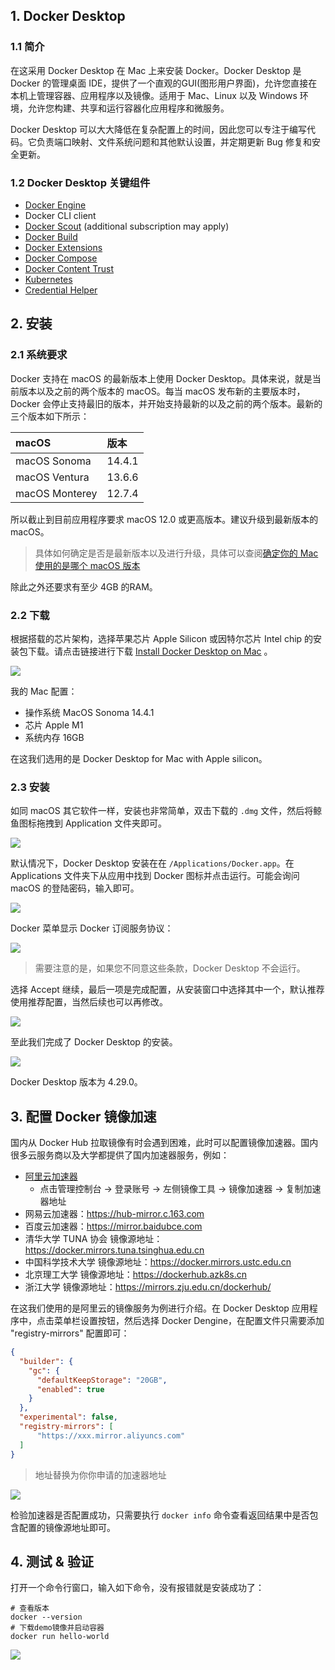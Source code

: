 ## 1. Docker Desktop
### 1.1 简介

在这采用 Docker Desktop 在 Mac 上来安装 Docker。Docker Desktop 是 Docker 的管理桌面 IDE，提供了一个直观的GUI(图形用户界面)，允许您直接在本机上管理容器、应用程序以及镜像。适用于 Mac、Linux 以及 Windows 环境，允许您构建、共享和运行容器化应用程序和微服务。

Docker Desktop 可以大大降低在复杂配置上的时间，因此您可以专注于编写代码。它负责端口映射、文件系统问题和其他默认设置，并定期更新 Bug 修复和安全更新。

### 1.2 Docker Desktop 关键组件

- [Docker Engine](https://docs.docker.com/engine/)
- Docker CLI client
- [Docker Scout](https://docs.docker.com/scout/) (additional subscription may apply)
- [Docker Build](https://docs.docker.com/build/)
- [Docker Extensions](https://docs.docker.com/desktop/extensions/)
- [Docker Compose](https://docs.docker.com/compose/)
- [Docker Content Trust](https://docs.docker.com/engine/security/trust/)
- [Kubernetes](https://github.com/kubernetes/kubernetes/)
- [Credential Helper](https://github.com/docker/docker-credential-helpers/)

## 2. 安装
### 2.1 系统要求

Docker 支持在 macOS 的最新版本上使用 Docker Desktop。具体来说，就是当前版本以及之前的两个版本的 macOS。每当 macOS 发布新的主要版本时，Docker 会停止支持最旧的版本，并开始支持最新的以及之前的两个版本。最新的三个版本如下所示：

| macOS     | 版本 |
| :------------- | :------------- |
| macOS Sonoma  | 14.4.1  |
| macOS Ventura  | 13.6.6  |
| macOS Monterey  | 12.7.4  |

所以截止到目前应用程序要求 macOS 12.0 或更高版本。建议升级到最新版本的 macOS。

> 具体如何确定是否是最新版本以及进行升级，具体可以查阅[确定你的 Mac 使用的是哪个 macOS 版本](https://support.apple.com/zh-cn/109033)

除此之外还要求有至少 4GB 的RAM。

### 2.2 下载

根据搭载的芯片架构，选择苹果芯片 Apple Silicon 或因特尔芯片 Intel chip 的安装包下载。请点击链接进行下载 [Install Docker Desktop on Mac](https://docs.docker.com/docker-for-mac/install/) 。

![](docker-desktop-macos-setup-1.jpeg)

我的 Mac 配置：
- 操作系统 MacOS Sonoma  14.4.1
- 芯片 Apple M1
- 系统内存 16GB

在这我们选用的是 Docker Desktop for Mac with Apple silicon。

### 2.3 安装

如同 macOS 其它软件一样，安装也非常简单，双击下载的 `.dmg` 文件，然后将鲸鱼图标拖拽到 Application 文件夹即可。

![](docker-desktop-macos-setup-2.jpeg)

默认情况下，Docker Desktop 安装在在 `/Applications/Docker.app`。在 Applications 文件夹下从应用中找到 Docker 图标并点击运行。可能会询问 macOS 的登陆密码，输入即可。

![](docker-desktop-macos-setup-3.jpeg)

Docker 菜单显示 Docker 订阅服务协议：

![](docker-desktop-macos-setup-4.jpeg)

> 需要注意的是，如果您不同意这些条款，Docker Desktop 不会运行。

选择 Accept 继续，最后一项是完成配置，从安装窗口中选择其中一个，默认推荐使用推荐配置，当然后续也可以再修改。

![](docker-desktop-macos-setup-5.jpeg)

至此我们完成了 Docker Desktop 的安装。

![](docker-desktop-macos-setup-6.jpeg)

Docker Desktop 版本为 4.29.0。

## 3. 配置 Docker 镜像加速

国内从 Docker Hub 拉取镜像有时会遇到困难，此时可以配置镜像加速器。国内很多云服务商以及大学都提供了国内加速器服务，例如：
- [阿里云加速器](https://cr.console.aliyun.com/cn-hangzhou/instances)
  - 点击管理控制台 -> 登录账号 -> 左侧镜像工具 -> 镜像加速器 -> 复制加速器地址
- 网易云加速器：https://hub-mirror.c.163.com
- 百度云加速器：https://mirror.baidubce.com
- 清华大学 TUNA 协会 镜像源地址：https://docker.mirrors.tuna.tsinghua.edu.cn
- 中国科学技术大学 镜像源地址：https://docker.mirrors.ustc.edu.cn
- 北京理工大学 镜像源地址：https://dockerhub.azk8s.cn
- 浙江大学 镜像源地址：https://mirrors.zju.edu.cn/dockerhub/

在这我们使用的是阿里云的镜像服务为例进行介绍。在 Docker Desktop 应用程序中，点击菜单栏设置按钮，然后选择 Docker Dengine，在配置文件只需要添加 "registry-mirrors" 配置即可：
```json
{
  "builder": {
    "gc": {
      "defaultKeepStorage": "20GB",
      "enabled": true
    }
  },
  "experimental": false,
  "registry-mirrors": [
      "https://xxx.mirror.aliyuncs.com"
  ]
}
```
> 地址替换为你你申请的加速器地址

![](docker-desktop-macos-setup-7.jpeg)


检验加速器是否配置成功，只需要执行 `docker info` 命令查看返回结果中是否包含配置的镜像源地址即可。

## 4. 测试 & 验证

打开一个命令行窗口，输入如下命令，没有报错就是安装成功了：
```
# 查看版本
docker --version
# 下载demo镜像并启动容器
docker run hello-world
```
![](docker-desktop-macos-setup-8.jpeg)
